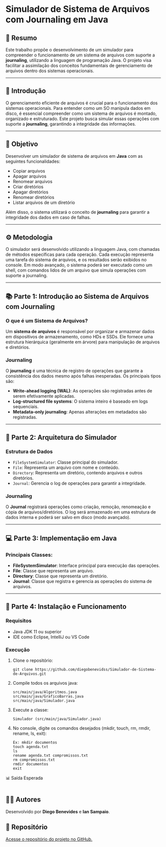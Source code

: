 # Simulador de Sistema de Arquivos com Journaling em Java

## 📝 Resumo

Este trabalho propõe o desenvolvimento de um simulador para compreender o funcionamento de um sistema de arquivos com suporte a **journaling**, utilizando a linguagem de programação Java. O projeto visa facilitar a assimilação dos conceitos fundamentais de gerenciamento de arquivos dentro dos sistemas operacionais.

---

## 📌 Introdução

O gerenciamento eficiente de arquivos é crucial para o funcionamento dos sistemas operacionais. Para entender como um SO manipula dados em disco, é essencial compreender como um sistema de arquivos é montado, organizado e estruturado. Este projeto busca simular essas operações com suporte a **journaling**, garantindo a integridade das informações.

---

## 🎯 Objetivo

Desenvolver um simulador de sistema de arquivos em **Java** com as seguintes funcionalidades:

- Copiar arquivos
- Apagar arquivos
- Renomear arquivos
- Criar diretórios
- Apagar diretórios
- Renomear diretórios
- Listar arquivos de um diretório

Além disso, o sistema utilizará o conceito de **journaling** para garantir a integridade dos dados em caso de falhas.

---

## ⚙️ Metodologia

O simulador será desenvolvido utilizando a linguagem Java, com chamadas de métodos específicas para cada operação. Cada execução representa uma tarefa do sistema de arquivos, e os resultados serão exibidos no console. Em modo avançado, o sistema poderá ser executado como um shell, com comandos lidos de um arquivo que simula operações com suporte a journaling.

---

## 📚 Parte 1: Introdução ao Sistema de Arquivos com Journaling

### O que é um Sistema de Arquivos?

Um **sistema de arquivos** é responsável por organizar e armazenar dados em dispositivos de armazenamento, como HDs e SSDs. Ele fornece uma estrutura hierárquica (geralmente em árvore) para manipulação de arquivos e diretórios.

### Journaling

O **journaling** é uma técnica de registro de operações que garante a consistência dos dados mesmo após falhas inesperadas. Os principais tipos são:

- **Write-ahead logging (WAL)**: As operações são registradas antes de serem efetivamente aplicadas.
- **Log-structured file systems**: O sistema inteiro é baseado em logs sequenciais.
- **Metadata-only journaling**: Apenas alterações em metadados são registradas.

---

## 🧱 Parte 2: Arquitetura do Simulador

### Estrutura de Dados

- `FileSystemSimulator`: Classe principal do simulador.
- `File`: Representa um arquivo com nome e conteúdo.
- `Directory`: Representa um diretório, contendo arquivos e outros diretórios.
- `Journal`: Gerencia o log de operações para garantir a integridade.

### Journaling

O **Journal** registrará operações como criação, remoção, renomeação e cópia de arquivos/diretórios. O log será armazenado em uma estrutura de dados interna e poderá ser salvo em disco (modo avançado).

---

## 💻 Parte 3: Implementação em Java

### Principais Classes:

- **FileSystemSimulator**: Interface principal para execução das operações.
- **File**: Classe que representa um arquivo.
- **Directory**: Classe que representa um diretório.
- **Journal**: Classe que registra e gerencia as operações do sistema de arquivos.

---

## 🔧 Parte 4: Instalação e Funcionamento

### Requisitos

- Java JDK 11 ou superior
- IDE como Eclipse, IntelliJ ou VS Code

### Execução

1. Clone o repositório:
   ```
   git clone https://github.com/diegobenevidss/Simulador-de-Sistema-de-Arquivos.git
   ```   

2. Compile todos os arquivos java:
   ```
   src/main/java/Algoritmos.java
   src/main/java/GraficoBarras.java 
   src/main/java/Simulador.java
   ```

3. Execute a classe:
   ```
   Simulador (src/main/java/Simulador.java)
   ```
   
4. No console, digite os comandos desejados (mkdir, touch, rm, rmdir, rename, ls, exit):
   ```
   Ex: mkdir documentos
   touch agenda.txt
   ls
   rename agenda.txt compromissos.txt
   rm compromissos.txt
   rmdir documentos
   exit
   ```

📊 Saída Esperada
   ```
   
   ```

## 👨‍💻 Autores
Desenvolvido por **Diego Benevides** e **Ian Sampaio**.

## 🔗 Repositório

[Acesse o repositório do projeto no GitHub.](https://github.com/diegobenevidss/Simulador-de-Algoritmos-de-Substitui-o-de-P-ginas)